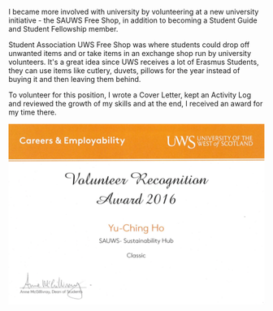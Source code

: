 I became more involved with university by volunteering at a new university initiative - the SAUWS Free Shop, in addition to becoming a Student Guide and Student Fellowship member.

Student Association UWS Free Shop was where students could drop off unwanted items and or take items in an exchange shop run by university volunteers. It's a great idea since UWS receives a lot of Erasmus Students, they can use items like cutlery, duvets, pillows for the year instead of buying it and then leaving them behind.

To volunteer for this position, I wrote a Cover Letter, kept an Activity Log and reviewed the growth of my skills and at the end, I received an award for my time there.

<p align="center">
  <img src="https://github.com/yuchingho/University/blob/master/Events/2015.09.23%20to%202015.11.26%20-%20SAUWS%20Volunteer%20Free%20Shop/Certificate%20Volunteer.png" alt="Certificate Volunteer"/>
</p>